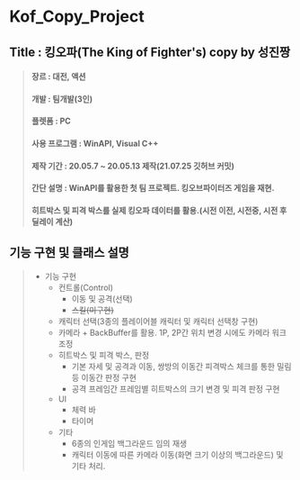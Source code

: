 # Kof_Copy_Project

## Title : 킹오파(The King of Fighter's) copy by 성진짱

> ####  장르 : 대전, 액션
> ####  개발 : 팀개발(3인)
> ####  플렛폼 : PC
> ####  사용 프로그램 : WinAPI, Visual C++
> ####  제작 기간 : 20.05.7 ~ 20.05.13 제작(21.07.25 깃허브 커밋)
> ####  간단 설명 : WinAPI를 활용한 첫 팀 프로젝트. 킹오브파이터즈 게임을 재현. 
> ####  히트박스 및 피격 박스를 실제 킹오파 데이터를 활용.(시전 이전, 시전중, 시전 후 딜레이 계산)

## 기능 구현 및 클래스 설명

> + 기능 구현
>   + 컨트롤(Control)
>     + 이동 및 공격(선택)
>     + ~~스킬(미구현)~~
>   + 캐릭터 선택(3종의 플레이어블 캐릭터 및 캐릭터 선택창 구현)
>   + 카메라
      + BackBuffer를 활용. 1P, 2P간 위치 변경 시에도 카메라 워크 조정
>   + 히트박스 및 피격 박스, 판정
>     + 기본 자세 및 공격과 이동, 쌍방의 이동간 피격박스 체크를 통한 밀림 등 이동간 판정 구현
>     + 공격 프레임간 프레임별 히트박스의 크기 변경 및 피격 판정 구현
>   + UI
>     + 체력 바
>     + 타이머
>   + 기타
>     + 6종의 인게임 백그라운드 임의 재생
>     + 캐릭터 이동에 따른 카메라 이동(화면 크기 이상의 백그라운드) 및 기타 처리.
